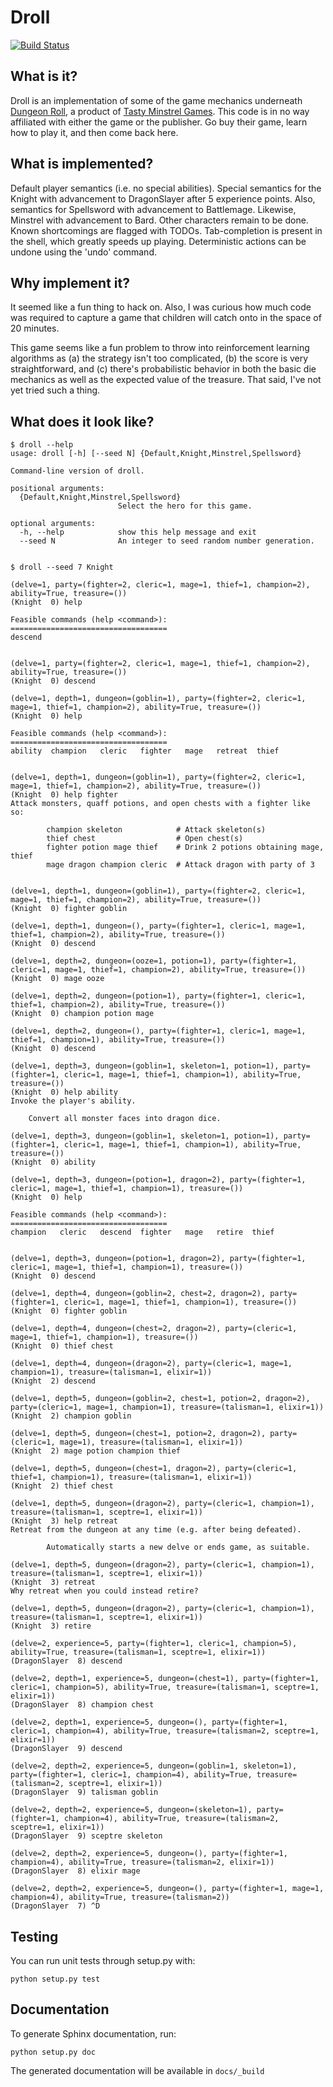 Droll
=====
[![Build Status](https://travis-ci.com/RhysU/droll.svg?branch=master)](https://travis-ci.com/github/RhysU/droll)

## What is it?

Droll is an implementation of some of the game mechanics underneath [Dungeon
Roll](https://boardgamegeek.com/boardgame/138788/dungeon-roll), a product of
[Tasty Minstrel Games](http://playtmg.com/).  This code is in no way affiliated
with either the game or the publisher.  Go buy their game, learn how to play it,
and then come back here.

## What is implemented?

Default player semantics (i.e. no special abilities).  Special semantics for the
Knight with advancement to DragonSlayer after 5 experience points.  Also,
semantics for Spellsword with advancement to Battlemage.  Likewise, Minstrel
with advancement to Bard.  Other characters remain to be done.  Known
shortcomings are flagged with TODOs.  Tab-completion is present in the shell,
which greatly speeds up playing.  Deterministic actions can be undone using
the 'undo' command.

## Why implement it?

It seemed like a fun thing to hack on.  Also, I was curious how much code was
required to capture a game that children will catch onto in the space of 20
minutes.

This game seems like a fun problem to throw into reinforcement learning
algorithms as (a) the strategy isn't too complicated, (b) the score is very
straightforward, and (c) there's probabilistic behavior in both the basic die
mechanics as well as the expected value of the treasure.  That said, I've not
yet tried such a thing.

## What does it look like?

```
$ droll --help
usage: droll [-h] [--seed N] {Default,Knight,Minstrel,Spellsword}

Command-line version of droll.

positional arguments:
  {Default,Knight,Minstrel,Spellsword}
                        Select the hero for this game.

optional arguments:
  -h, --help            show this help message and exit
  --seed N              An integer to seed random number generation.


$ droll --seed 7 Knight

(delve=1, party=(fighter=2, cleric=1, mage=1, thief=1, champion=2), ability=True, treasure=())
(Knight  0) help

Feasible commands (help <command>):
===================================
descend


(delve=1, party=(fighter=2, cleric=1, mage=1, thief=1, champion=2), ability=True, treasure=())
(Knight  0) descend

(delve=1, depth=1, dungeon=(goblin=1), party=(fighter=2, cleric=1, mage=1, thief=1, champion=2), ability=True, treasure=())
(Knight  0) help

Feasible commands (help <command>):
===================================
ability  champion   cleric   fighter   mage   retreat  thief


(delve=1, depth=1, dungeon=(goblin=1), party=(fighter=2, cleric=1, mage=1, thief=1, champion=2), ability=True, treasure=())
(Knight  0) help fighter
Attack monsters, quaff potions, and open chests with a fighter like so:

        champion skeleton            # Attack skeleton(s)
        thief chest                  # Open chest(s)
        fighter potion mage thief    # Drink 2 potions obtaining mage, thief
        mage dragon champion cleric  # Attack dragon with party of 3


(delve=1, depth=1, dungeon=(goblin=1), party=(fighter=2, cleric=1, mage=1, thief=1, champion=2), ability=True, treasure=())
(Knight  0) fighter goblin

(delve=1, depth=1, dungeon=(), party=(fighter=1, cleric=1, mage=1, thief=1, champion=2), ability=True, treasure=())
(Knight  0) descend

(delve=1, depth=2, dungeon=(ooze=1, potion=1), party=(fighter=1, cleric=1, mage=1, thief=1, champion=2), ability=True, treasure=())
(Knight  0) mage ooze

(delve=1, depth=2, dungeon=(potion=1), party=(fighter=1, cleric=1, thief=1, champion=2), ability=True, treasure=())
(Knight  0) champion potion mage

(delve=1, depth=2, dungeon=(), party=(fighter=1, cleric=1, mage=1, thief=1, champion=1), ability=True, treasure=())
(Knight  0) descend

(delve=1, depth=3, dungeon=(goblin=1, skeleton=1, potion=1), party=(fighter=1, cleric=1, mage=1, thief=1, champion=1), ability=True, treasure=())
(Knight  0) help ability
Invoke the player's ability.

    Convert all monster faces into dragon dice.

(delve=1, depth=3, dungeon=(goblin=1, skeleton=1, potion=1), party=(fighter=1, cleric=1, mage=1, thief=1, champion=1), ability=True, treasure=())
(Knight  0) ability

(delve=1, depth=3, dungeon=(potion=1, dragon=2), party=(fighter=1, cleric=1, mage=1, thief=1, champion=1), treasure=())
(Knight  0) help

Feasible commands (help <command>):
===================================
champion   cleric   descend  fighter   mage   retire  thief


(delve=1, depth=3, dungeon=(potion=1, dragon=2), party=(fighter=1, cleric=1, mage=1, thief=1, champion=1), treasure=())
(Knight  0) descend

(delve=1, depth=4, dungeon=(goblin=2, chest=2, dragon=2), party=(fighter=1, cleric=1, mage=1, thief=1, champion=1), treasure=())
(Knight  0) fighter goblin

(delve=1, depth=4, dungeon=(chest=2, dragon=2), party=(cleric=1, mage=1, thief=1, champion=1), treasure=())
(Knight  0) thief chest

(delve=1, depth=4, dungeon=(dragon=2), party=(cleric=1, mage=1, champion=1), treasure=(talisman=1, elixir=1))
(Knight  2) descend

(delve=1, depth=5, dungeon=(goblin=2, chest=1, potion=2, dragon=2), party=(cleric=1, mage=1, champion=1), treasure=(talisman=1, elixir=1))
(Knight  2) champion goblin

(delve=1, depth=5, dungeon=(chest=1, potion=2, dragon=2), party=(cleric=1, mage=1), treasure=(talisman=1, elixir=1))
(Knight  2) mage potion champion thief

(delve=1, depth=5, dungeon=(chest=1, dragon=2), party=(cleric=1, thief=1, champion=1), treasure=(talisman=1, elixir=1))
(Knight  2) thief chest

(delve=1, depth=5, dungeon=(dragon=2), party=(cleric=1, champion=1), treasure=(talisman=1, sceptre=1, elixir=1))
(Knight  3) help retreat
Retreat from the dungeon at any time (e.g. after being defeated).

        Automatically starts a new delve or ends game, as suitable.

(delve=1, depth=5, dungeon=(dragon=2), party=(cleric=1, champion=1), treasure=(talisman=1, sceptre=1, elixir=1))
(Knight  3) retreat
Why retreat when you could instead retire?

(delve=1, depth=5, dungeon=(dragon=2), party=(cleric=1, champion=1), treasure=(talisman=1, sceptre=1, elixir=1))
(Knight  3) retire

(delve=2, experience=5, party=(fighter=1, cleric=1, champion=5), ability=True, treasure=(talisman=1, sceptre=1, elixir=1))
(DragonSlayer  8) descend

(delve=2, depth=1, experience=5, dungeon=(chest=1), party=(fighter=1, cleric=1, champion=5), ability=True, treasure=(talisman=1, sceptre=1, elixir=1))
(DragonSlayer  8) champion chest

(delve=2, depth=1, experience=5, dungeon=(), party=(fighter=1, cleric=1, champion=4), ability=True, treasure=(talisman=2, sceptre=1, elixir=1))
(DragonSlayer  9) descend

(delve=2, depth=2, experience=5, dungeon=(goblin=1, skeleton=1), party=(fighter=1, cleric=1, champion=4), ability=True, treasure=(talisman=2, sceptre=1, elixir=1))
(DragonSlayer  9) talisman goblin

(delve=2, depth=2, experience=5, dungeon=(skeleton=1), party=(fighter=1, champion=4), ability=True, treasure=(talisman=2, sceptre=1, elixir=1))
(DragonSlayer  9) sceptre skeleton

(delve=2, depth=2, experience=5, dungeon=(), party=(fighter=1, champion=4), ability=True, treasure=(talisman=2, elixir=1))
(DragonSlayer  8) elixir mage

(delve=2, depth=2, experience=5, dungeon=(), party=(fighter=1, mage=1, champion=4), ability=True, treasure=(talisman=2))
(DragonSlayer  7) ^D
```

## Testing

You can run unit tests through setup.py with:

```
python setup.py test
```

## Documentation

To generate Sphinx documentation, run:

```
python setup.py doc
```

The generated documentation will be available in `docs/_build`
